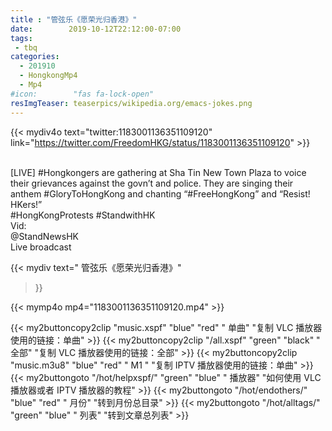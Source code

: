```yaml
---
title : "管弦乐《愿荣光归香港》"
date:        2019-10-12T22:12:00-07:00
tags:
 - tbq
categories:
  - 201910
  - HongkongMp4
  - Mp4
#icon:        "fas fa-lock-open"
resImgTeaser: teaserpics/wikipedia.org/emacs-jokes.png
---
```


{{< mydiv4o text="twitter:1183001136351109120" 
link="https://twitter.com/FreedomHKG/status/1183001136351109120" >}}

<br>[LIVE] #Hongkongers are gathering at Sha Tin New Town Plaza to voice their grievances against the govn’t and police. They are singing their anthem #GloryToHongKong and chanting “#FreeHongKong” and “Resist! HKers!”
<br>#HongKongProtests #StandwithHK
<br>Vid:
<br>@StandNewsHK
<br> Live broadcast

{{< mydiv text=" 管弦乐《愿荣光归香港》"
>}}

{{< mymp4o mp4="1183001136351109120.mp4" >}}


{{< my2buttoncopy2clip "music.xspf"        "blue"   "red"    " 单曲"  "复制 VLC 播放器使用的链接：单曲" >}} {{< my2buttoncopy2clip "/all.xspf"         "green"  "black"  " 全部"  "复制 VLC 播放器使用的链接：全部" >}} {{< my2buttoncopy2clip "music.m3u8"        "blue"   "red"    " M1 "    "复制 IPTV 播放器使用的链接：单曲" >}} {{< my2buttongoto      "/hot/helpxspf/"    "green"  "blue"   " 播放器" "如何使用 VLC 播放器或者 IPTV 播放器的教程" >}} {{< my2buttongoto      "/hot/endothers/"   "blue"   "red"    " 月份"   "转到月份总目录" >}} {{< my2buttongoto      "/hot/alltags/"     "green"  "blue"   " 列表"   "转到文章总列表" >}} 
